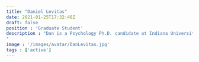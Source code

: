 ```yaml
---
title: "Daniel Levitas"
date: 2021-01-25T17:32:40Z
draft: false
position : 'Graduate Student'
description : "Dan is a Psychology Ph.D. candidate at Indiana University. He is interested in affective salience processing, working under the direction of Dr. Thomas James. Dan is also one of the primary developers of the ezBIDS project. 
"
image : '/images/avatar/DanLevitas.jpg'
tags : ['active']
---
```

